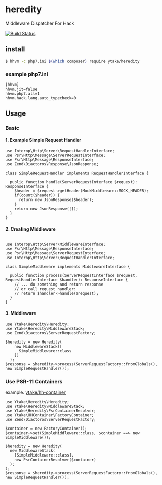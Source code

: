 # heredity
Middleware Dispatcher For Hack

[![Build Status](https://travis-ci.org/ytake/heredity.svg?branch=master)](https://travis-ci.org/ytake/heredity)

## install

```bash
$ hhvm -c php7.ini $(which composer) require ytake/heredity
```

### example php7.ini

```
[hhvm]
hhvm.jit=false
hhvm.php7.all=1
hhvm.hack.lang.auto_typecheck=0
```

## Usage

### Basic
#### 1. Example Simple Request Handler
```hack
use Interop\Http\Server\RequestHandlerInterface;
use Psr\Http\Message\ServerRequestInterface;
use Psr\Http\Message\ResponseInterface;
use Zend\Diactoros\Response\JsonResponse;

class SimpleRequestHandler implements RequestHandlerInterface {

  public function handle(ServerRequestInterface $request): ResponseInterface {
    $header = $request->getHeader(MockMiddleware::MOCK_HEADER);
    if(count($header)) {
      return new JsonResponse($header);
    }
    return new JsonResponse([]);
  }
}

```

#### 2. Creating Middleware

```hack

use Interop\Http\Server\MiddlewareInterface;
use Psr\Http\Message\ResponseInterface;
use Psr\Http\Message\ServerRequestInterface;
use Interop\Http\Server\RequestHandlerInterface;

class SimpleMiddleware implements MiddlewareInterface {

  public function process(ServerRequestInterface $request, RequestHandlerInterface $handler): ResponseInterface {
    // ... do something and return response
    // or call request handler:
    // return $handler->handle($request);
  }
}

```

#### 3. Middleware

```hack
use Ytake\Heredity\Heredity;
use Ytake\Heredity\MiddlewareStack;
use Zend\Diactoros\ServerRequestFactory;

$heredity = new Heredity(
    new MiddlewareStack([
      SimpleMiddleware::class
    ])
  );
$response = $heredity->process(ServerRequestFactory::fromGlobals(), new SimpleRequestHandler());

```

### Use PSR-11 Containers

example. [ytake/hh-container](https://github.com/ytake/hh-container)

```hack
use Ytake\Heredity\Heredity;
use Ytake\Heredity\MiddlewareStack;
use Ytake\Heredity\PsrContainerResolver;
use Ytake\HHContainer\FactoryContainer;
use Zend\Diactoros\ServerRequestFactory;

$container = new FactoryContainer();
$container->set(SimpleMiddleware::class, $container ==> new SimpleMiddleware());

$heredity = new Heredity(
  new MiddlewareStack(
    [SimpleMiddleware::class],
    new PsrContainerResolver($container)
  );
);
$response = $heredity->process(ServerRequestFactory::fromGlobals(), new SimpleRequestHandler());

```
